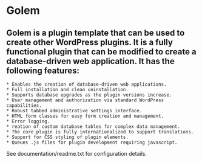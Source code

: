 Golem
=====

## Golem is a plugin template that can be used to create other WordPress plugins. It is a fully functional plugin that can be modified to create a database-driven web application. It has the following features:

    * Enables the creation of database-driven web applications.
    * Full installation and clean uninstallation.
    * Supports database upgrades as the plugin versions increase.
    * User management and authorization via standard WordPress capabilities.
    * Robust tabbed administrative settings interface.
    * HTML form classes for easy form creation and management.
    * Error logging.
    * reation of custom database tables for complex data management.
    * The core plugin is fully internationalized to support translations.
    * Support for CSS styling of plugin elements.
    * Queues .js files for plugin development requiring javascript.

See documentation/readme.txt for configuration details.